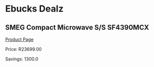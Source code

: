 
# Ebucks Dealz
## SMEG Compact Microwave S/S SF4390MCX
[Product Page](https://www.ebucks.com/web/shop/productSelected.do?prodId=1031675976&catId=1196429345)

Price: R23699.00

Savings: 1300.0


	